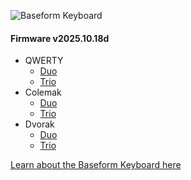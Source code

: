 ![Baseform Keyboard](https://posture.works/cdn-cgi/image/width=2048,height=1365,fit=crop,quality=80,format=auto,onerror=redirect,metadata=none/wp-content/uploads/2025/08/Cover-Creative-2.jpg)

<!-- FIRMWARE-LINKS:START - Do not edit below, this section is managed by CI -->
#### Firmware v2025.10.18d
- QWERTY
  - [Duo](https://github.com/strangekbd66/baseform/releases/download/v2025.10.18d/qwerty_duo-v2025.10.18d.zip)
  - [Trio](https://github.com/strangekbd66/baseform/releases/download/v2025.10.18d/qwerty_trio-v2025.10.18d.zip)
- Colemak
  - [Duo](https://github.com/strangekbd66/baseform/releases/download/v2025.10.18d/colemak_duo-v2025.10.18d.zip)
  - [Trio](https://github.com/strangekbd66/baseform/releases/download/v2025.10.18d/colemak_trio-v2025.10.18d.zip)
- Dvorak
  - [Duo](https://github.com/strangekbd66/baseform/releases/download/v2025.10.18d/dvorak_duo-v2025.10.18d.zip)
  - [Trio](https://github.com/strangekbd66/baseform/releases/download/v2025.10.18d/dvorak_trio-v2025.10.18d.zip)

<!-- FIRMWARE-LINKS:END -->
























[Learn about the Baseform Keyboard here](https://posture.works/baseform/)

